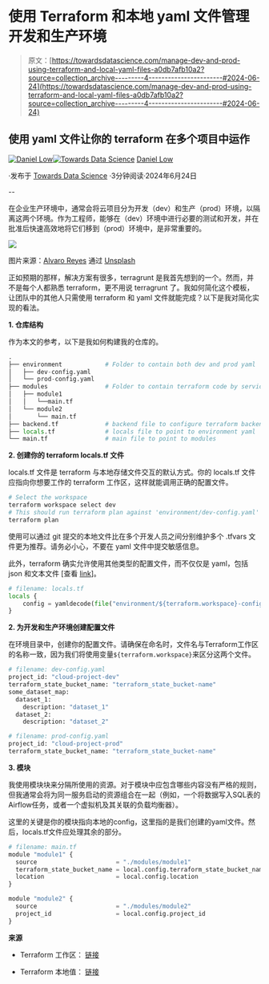 # 使用 Terraform 和本地 yaml 文件管理开发和生产环境

> 原文：[https://towardsdatascience.com/manage-dev-and-prod-using-terraform-and-local-yaml-files-a0db7afb10a2?source=collection_archive---------4-----------------------#2024-06-24](https://towardsdatascience.com/manage-dev-and-prod-using-terraform-and-local-yaml-files-a0db7afb10a2?source=collection_archive---------4-----------------------#2024-06-24)

## 使用 yaml 文件让你的 terraform 在多个项目中运作

[](https://medium.com/@danlowgw?source=post_page---byline--a0db7afb10a2--------------------------------)[![Daniel Low](../Images/60b8deeb913548bbba0ed22239196d93.png)](https://medium.com/@danlowgw?source=post_page---byline--a0db7afb10a2--------------------------------)[](https://towardsdatascience.com/?source=post_page---byline--a0db7afb10a2--------------------------------)[![Towards Data Science](../Images/a6ff2676ffcc0c7aad8aaf1d79379785.png)](https://towardsdatascience.com/?source=post_page---byline--a0db7afb10a2--------------------------------) [Daniel Low](https://medium.com/@danlowgw?source=post_page---byline--a0db7afb10a2--------------------------------)

·发布于 [Towards Data Science](https://towardsdatascience.com/?source=post_page---byline--a0db7afb10a2--------------------------------) ·3分钟阅读·2024年6月24日

--

在企业生产环境中，通常会将云项目分为开发（dev）和生产（prod）环境，以隔离这两个环境。作为工程师，能够在（dev）环境中进行必要的测试和开发，并在批准后快速高效地将它们移到（prod）环境中，是非常重要的。

![](../Images/d804850b95a696cc600926446ef80166.png)

图片来源：[Alvaro Reyes](https://unsplash.com/@alvarordesign?utm_source=medium&utm_medium=referral) 通过 [Unsplash](https://unsplash.com/?utm_source=medium&utm_medium=referral)

正如预期的那样，解决方案有很多，terragrunt 是我首先想到的一个。然而，并不是每个人都熟悉 terraform，更不用说 terragrunt 了。我如何简化这个模板，让团队中的其他人只需使用 terraform 和 yaml 文件就能完成？以下是我对简化实现的看法。

**1\. 仓库结构**

作为本文的参考，以下是我如何构建我的仓库的。

```py
.
├── environment            # Folder to contain both dev and prod yaml
│   ├── dev-config.yaml
│   └── prod-config.yaml
├── modules                # Folder to contain terraform code by services
│   ├── module1
│   │   └──main.tf
│   └── module2
│       └── main.tf
├── backend.tf             # backend file to configure terraform backend
├── locals.tf              # locals file to point to environment yaml
└── main.tf                # main file to point to modules
```

**2\. 创建你的 terraform locals.tf 文件**

locals.tf 文件是 terraform 与本地存储文件交互的默认方式。你的 locals.tf 文件应指向你想要工作的 terraform 工作区，这样就能调用正确的配置文件。

```py
# Select the workspace
terraform workspace select dev
# This should run terraform plan against 'environment/dev-config.yaml' file
terraform plan
```

使用可以通过 git 提交的本地文件比在多个开发人员之间分别维护多个 .tfvars 文件更为推荐。请务必小心，不要在 yaml 文件中提交敏感信息。

此外，terraform 确实允许使用其他类型的配置文件，而不仅仅是 yaml，包括 json 和文本文件 [查看 [link](https://developer.hashicorp.com/terraform/language/functions/yamldecode)]。

```py
# filename: locals.tf
locals {
    config = yamldecode(file("environment/${terraform.workspace}-config.yaml"))
}
```

**2\. 为开发和生产环境创建配置文件**

在环境目录中，创建你的配置文件。请确保在命名时，文件名与Terraform工作区的名称一致，因为我们将使用变量`${terraform.workspace}`来区分这两个文件。

```py
# filename: dev-config.yaml
project_id: "cloud-project-dev"  
terraform_state_bucket_name: "terraform_state_bucket-name"
some_dataset_map:
  dataset_1:
    description: "dataset_1"
  dataset_2:
    description: "dataset_2"
```

```py
# filename: prod-config.yaml
project_id: "cloud-project-prod"  
terraform_state_bucket_name: "terraform_state_bucket-name"
```

**3. 模块**

我使用模块块来分隔所使用的资源。对于模块中应包含哪些内容没有严格的规则，但我通常会将为同一服务启动的资源组合在一起（例如，一个将数据写入SQL表的Airflow任务，或者一个虚拟机及其关联的负载均衡器）。

这里的关键是你的模块指向本地的config，这里指的是我们创建的yaml文件。然后，locals.tf文件应处理其余的部分。

```py
# filename: main.tf
module "module1" {
  source                      = "./modules/module1"
  terraform_state_bucket_name = local.config.terraform_state_bucket_name
  location                    = local.config.location
}

module "module2" {
  source                      = "./modules/module2"
  project_id                  = local.config.project_id
}
```

**来源**

+   Terraform 工作区： [链接](https://developer.hashicorp.com/terraform/language/state/workspaces)

+   Terraform 本地值： [链接](https://developer.hashicorp.com/terraform/language/values/locals)
